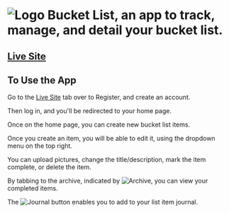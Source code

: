 # ![Logo](https://imgur.com/zlYAVGt) Bucket List, an app to track, manage, and detail your bucket list.
## <a href="https://bw-bucketlist.netlify.com/">Live Site</a>

## To Use the App
Go to the <a href="https://bw-bucketlist.netlify.com/">Live Site</a> tab over to Register, and create an account.

Then log in, and you'll be redirected to your home page.

Once on the home page, you can create new bucket list items.

Once you create an item, you will be able to edit it, using the dropdown menu on the top right.

You can upload pictures, change the title/description, mark the item complete, or delete the item.

By tabbing to the archive, indicated by ![Archive](https://imgur.com/rFSpbR4), you can view your completed items.

The ![Journal](https://imgur.com/BiE6X6C) button enables you to add to your list item journal.

